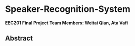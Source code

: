 # Speaker-Recognition-System
**EEC201 Final Project**
**Team Members: Weitai Qian, Ata Vafi**

## Abstract
